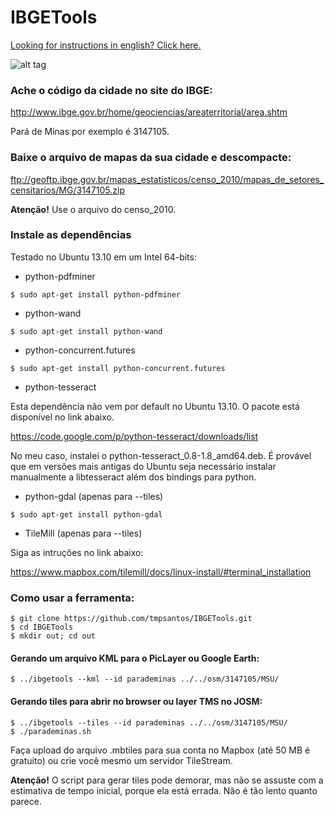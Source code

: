 IBGETools
=========

[Looking for instructions in english? Click here.](docs/README_en.md)

![alt tag](https://raw.github.com/tmpsantos/IBGETools/master/docs/screenshot.png)

### Ache o código da cidade no site do IBGE:

http://www.ibge.gov.br/home/geociencias/areaterritorial/area.shtm

Pará de Minas por exemplo é 3147105.

### Baixe o arquivo de mapas da sua cidade e descompacte:

ftp://geoftp.ibge.gov.br/mapas_estatisticos/censo_2010/mapas_de_setores_censitarios/MG/3147105.zip

**Atenção!** Use o arquivo do censo_2010.

### Instale as dependências

Testado no Ubuntu 13.10 em um Intel 64-bits:

* python-pdfminer

`$ sudo apt-get install python-pdfminer`

* python-wand

`$ sudo apt-get install python-wand`

* python-concurrent.futures

`$ sudo apt-get install python-concurrent.futures`

* python-tesseract

Esta dependência não vem por default no Ubuntu 13.10. O pacote está disponível no link abaixo.

https://code.google.com/p/python-tesseract/downloads/list

No meu caso, instalei o python-tesseract_0.8-1.8_amd64.deb. É provável que em versões mais antigas do Ubuntu seja necessário instalar manualmente a libtesseract além dos bindings para python.

* python-gdal (apenas para --tiles)

`$ sudo apt-get install python-gdal`

* TileMill (apenas para --tiles)

Siga as intruções no link abaixo:

https://www.mapbox.com/tilemill/docs/linux-install/#terminal_installation

### Como usar a ferramenta:

```
$ git clone https://github.com/tmpsantos/IBGETools.git
$ cd IBGETools
$ mkdir out; cd out
```
#### Gerando um arquivo KML para o PicLayer ou Google Earth:
```
$ ../ibgetools --kml --id parademinas ../../osm/3147105/MSU/
```

#### Gerando tiles para abrir no browser ou layer TMS no JOSM:
```
$ ../ibgetools --tiles --id parademinas ../../osm/3147105/MSU/
$ ./parademinas.sh
```
Faça upload do arquivo .mbtiles para sua conta no Mapbox (até 50 MB é gratuito) ou crie você mesmo um servidor TileStream.

**Atenção!** O script para gerar tiles pode demorar, mas não se assuste com a estimativa de tempo inicial, porque ela está errada. Não é tão lento quanto parece.
